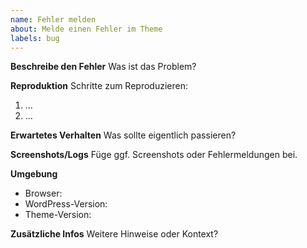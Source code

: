 ```yaml
---
name: Fehler melden
about: Melde einen Fehler im Theme
labels: bug
---
```


**Beschreibe den Fehler**
Was ist das Problem?

**Reproduktion**
Schritte zum Reproduzieren:
1. ...
2. ...

**Erwartetes Verhalten**
Was sollte eigentlich passieren?

**Screenshots/Logs**
Füge ggf. Screenshots oder Fehlermeldungen bei.

**Umgebung**
- Browser:
- WordPress-Version:
- Theme-Version:

**Zusätzliche Infos**
Weitere Hinweise oder Kontext?
